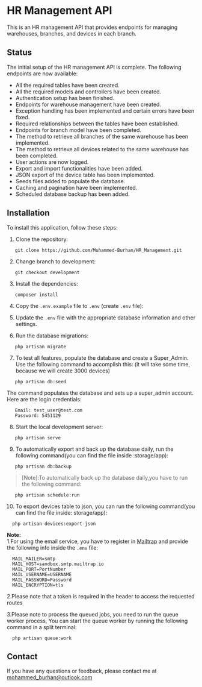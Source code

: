 # HR Management API

This is an HR management API that provides endpoints for managing warehouses, branches, and devices in each branch.

## Status

The initial setup of the HR management API is complete. The following endpoints are now available:

- All the required tables have been created.
- All the required models and controllers have been created.
- Authentication setup has been finished.
- Endpoints for warehouse management have been created.
- Exception handling has been implemented and certain errors have been fixed.
- Required relationships between the tables have been established.
- Endpoints for branch model have been completed.
- The method to retrieve all branches of the same warehouse has been implemented.
- The method to retrieve all devices related to the same warehouse has been completed.
- User actions are now logged.
- Export and import functionalities have been added.
- JSON export of the device table has been implemented.
- Seeds files added to populate the database.
- Caching and pagination have been implemented.
- Scheduled database backup has been added.

## Installation

To install this application, follow these steps:

1. Clone the repository:

```
   git clone https://github.com/Muhammed-Burhan/HR_Management.git
```

2. Change branch to development:

```             
   git checkout development
```

3. Install the dependencies:

```
   composer install
```

4. Copy the `.env.example` file to `.env` (create `.env` file):

5. Update the `.env` file with the appropriate database information and other settings.

6. Run the database migrations:

```
   php artisan migrate
```

7. To test all features, populate the database and create a Super_Admin. Use the following command to accomplish this:
   (it will take some time, because we will create 3000 devices)
```
   php artisan db:seed
```

The command populates the database and sets up a super_admin account. Here are the login credentials:

```
   Email: test_user@test.com
   Password: 5451129
```

8. Start the local development server:

```
   php artisan serve
```

9. To automatically export and back up the database daily, run the following command(you can find the file inside :storage/app):

```
   php artisan db:backup
```

> [Note]:To automatically back up the database daily,you have to run the following command:

```
   php artisan schedule:run
```

10. To export devices table to json, you can run the following command(you can find the file inside: storage/app):

```
  php artisan devices:export-json
```

**Note:**  
1.For using the email service, you have to register in [Mailtrap](https://mailtrap.io/) and provide the following info inside the `.env` file:
  ```
    MAIL_MAILER=smtp
    MAIL_HOST=sandbox.smtp.mailtrap.io
    MAIL_PORT=PortNumber
    MAIL_USERNAME=USERNAME
    MAIL_PASSWORD=Password
    MAIL_ENCRYPTION=tls
```
2.Please note that a token is required in the header to access the requested routes

3.Please note to process the queued jobs, you need to run the queue worker process, 
      You can start the queue worker by running the following command in a split terminal:
```
  php artisan queue:work
```
## Contact

If you have any questions or feedback, please contact me at mohammed_burhan@outlook.com
